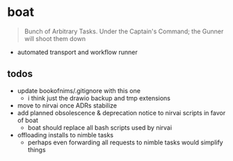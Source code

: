 # boat

> Bunch of Arbitrary Tasks.
> Under the Captain's Command; the Gunner will shoot them down

- automated transport and workflow runner

## todos

- update bookofnims/.gitignore with this one
  - i think just the drawio backup and tmp extensions
- move to nirvai once ADRs stabilize
- add planned obsolescence & deprecation notice to nirvai scripts in favor of boat
  - boat should replace all bash scripts used by nirvai
- offloading installs to nimble tasks
  - perhaps even forwarding all requests to nimble tasks would simplify things
